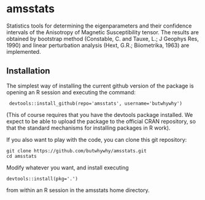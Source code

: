 amsstats
=========

Statistics tools for determining the eigenparameters and their confidence 
intervals of the Anisotropy of Magnetic Susceptibility tensor. The results 
are obtained by bootstrap method (Constable, C. and Tauxe, L.; J Geophys Res, 1990) 
and linear perturbation analysis (Hext, G.R.; Biiometrika, 1963) are implemented.

Installation
------------
The simplest way of installing the current github version of the package
is opening an R session and executing the command:

     devtools::install_github(repo='amsstats', username='butwhywhy')

(This of course requires that you have the devtools package installed. 
We expect to be able to upload
the package to the official CRAN repository, so that the standard mechanisms
for installing packages in R work).

If you also want to play with the code, you can clone this git repository:

    git clone https://github.com/butwhywhy/amsstats.git
    cd amsstats

Modify whatever you want, and install executing

    devtools::install(pkg='.')

from within an R session in the amsstats home directory.

